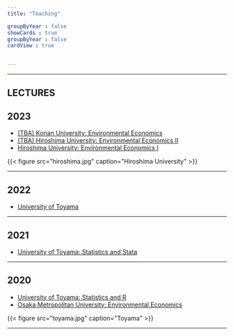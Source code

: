 ```yaml
---
title: "Teaching"

groupByYear : false
showCards : true
groupByYear : false
cardView : true


---
```

---

##  LECTURES 


## 2023

- [(TBA) Konan University: Environmental Economics](/posts/2023-3/)
- [(TBA) Hiroshima University: Environmental Economics II](/posts/2023-2/)
- [Hiroshima University: Environmental Economics I](/posts/2023-1/)

{{< figure
    src="hiroshima.jpg"
    caption="Hiroshima University"
    >}}

---

## 2022

- [University of Toyama](/posts/2022-1/)

---

## 2021

- [University of Toyama: Statistics and Stata](/posts/2021-1/)

---

## 2020

- [University of Toyama: Statistics and R](/posts/2020-2/)
- [Osaka Metropolitan University: Environmental Economics](/posts/2020-1/)

{{< figure
    src="toyama.jpg"
    caption="Toyama"
    >}}

---
